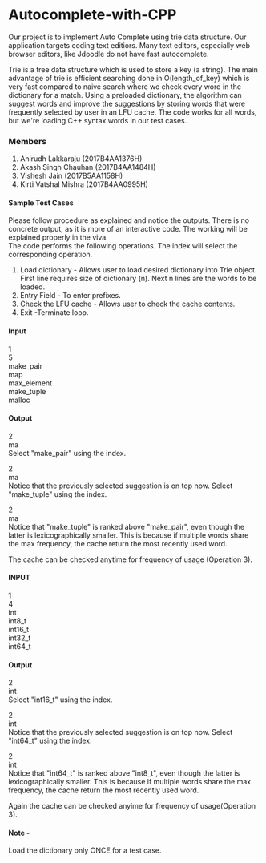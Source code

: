 # Autocomplete-with-CPP

Our project is to implement Auto Complete using trie data structure. Our application targets coding text editiors. Many text editors, especially web browser editors, like Jdoodle do not have fast autocomplete. 

Trie is a tree data structure which is used to store a key (a string). The main advantage of trie is efficient searching done in O(length_of_key) which is very fast compared to naive search where we check every word in the dictionary for a match. Using a preloaded dictionary, the algorithm can suggest words and improve the suggestions by storing words that were frequently selected by user in an LFU cache. The code works for all words, but we're loading C++ syntax words in our test cases. 


### Members
1. Anirudh Lakkaraju  (2017B4AA1376H)
2. Akash Singh Chauhan (2017B4AA1484H)
3. Vishesh Jain  (2017B5AA1158H)
4. Kirti Vatshal Mishra (2017B4AA0995H)


#### Sample Test Cases
Please follow procedure as explained and notice the outputs. There is no concrete output, as it is more of an interactive code. The working will be explained properly in the viva.  
The code performs the following operations. The index will select the corresponding operation. 

1. Load dictionary - Allows user to load desired dictionary into Trie object. First line requires size of dictionary (n). Next n lines are the words to be loaded.  
2. Entry Field - To enter prefixes.  
3. Check the LFU cache - Allows user to check the cache contents.  
4. Exit -Terminate loop.

#### Input
1  
5  
make_pair  
map  
max_element  
make_tuple  
malloc  

#### Output
2  
ma  
Select "make_pair" using the index. 

2  
ma  
Notice that the previously selected suggestion is on top now. Select "make_tuple" using the index. 

2  
ma  
Notice that "make_tuple" is ranked above "make_pair", even though the latter is lexicographically smaller. 
This is because if multiple words share the max frequency, the cache return the most recently used word.

The cache can be checked anytime for frequency of usage (Operation 3).


#### INPUT
1  
4   
int  
int8_t  
int16_t  
int32_t  
int64_t

#### Output
2  
int  
Select "int16_t" using the index. 

2  
int  
Notice that the previously selected suggestion is on top now. Select "int64_t" using the index. 

2  
int  
Notice that "int64_t" is ranked above "int8_t", even though the latter is lexicographically smaller. 
This is because if multiple words share the max frequency, the cache return the most recently used word.

Again the cache can be checked anyime for frequency of usage(Operation 3).


#### Note - 
Load the dictionary only ONCE for a test case.
